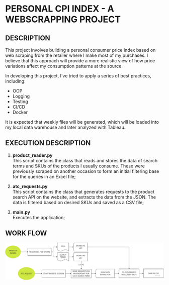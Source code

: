# PERSONAL CPI INDEX - A WEBSCRAPPING PROJECT

## DESCRIPTION
This project involves building a personal consumer price index based on web scraping from the retailer where I make most of my purchases. I believe that this approach will provide a more realistic view of how price variations affect my consumption patterns at the source.

In developing this project, I've tried to apply a series of best practices, including:

- OOP
- Logging
- Testing
- CI/CD
- Docker

It is expected that weekly files will be generated, which will be loaded into my local data warehouse and later analyzed with Tableau.

## EXECUTION DESCRIPTION

1. **product_reader.py**    
This script contains the class that reads and stores the data of search terms and SKUs of the products I usually consume. These were previously scraped on another occasion to form an initial filtering base for the queries in an Excel file;

2. **atc_requests.py**  
This script contains the class that generates requests to the product search API on the website, and extracts the data from the JSON. The data is filtered based on desired SKUs and saved as a CSV file;

3. **main.py**  
Executes the application;

## WORK FLOW

![alt text](image.png)
